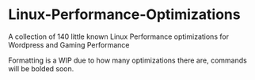 # Linux-Performance-Optimizations

A collection of 140 little known Linux Performance optimizations for Wordpress and Gaming Performance

Formatting is a WIP due to how many optimizations there are, commands will be bolded soon.
